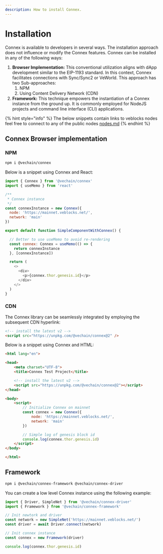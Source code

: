 ```yaml
---
description: How to install Connex.
---
```


# Installation

Connex is available to developers in several ways. The installation approach does not influence or modify the Connex features. Connex can be installed in any of the following ways:

1. **Browser Implementation:** This conventional utilization aligns with dApp development similar to the EIP-1193 standard. In this context, Connex facilitates connections with Sync/Sync2 or VeWorld. This approach has two Sub-approaches:
   1. NPM
   2. Using Content Delivery Network (CDN)
2. **Framework:** This technique empowers the instantiation of a Connex instance from the ground up. It is commonly employed for NodeJS projects and command line interface (CLI) applications.

{% hint style="info" %}
The below snippets contain links to veblocks nodes feel free to connect to any of the public nodes [nodes.md](../../nodes.md "mention")
{% endhint %}

## Connex Browser implementation

### NPM

```bash
npm i @vechain/connex
```

Below is a snippet using Connex and React:

```javascript
import { Connex } from '@vechain/connex'
import { useMemo } from 'react'

/**
 * Connex instance
 */
const connexInstance = new Connex({
  node: 'https://mainnet.veblocks.net/',
  network: 'main'
})

export default function SimpleComponentWithConnex() {

  // Better to use useMemo to avoid re-rendering
  const connex: Connex = useMemo(() => {
    return connexInstance
  }, [connexInstance])

  return (
    <>
      <div>
        <p>{connex.thor.genesis.id}</p>
      </div>
    </>
  )
}
```

### CDN

The Connex library can be seamlessly integrated by employing the subsequent CDN hyperlink:

```html
<!-- install the latest v2 -->
<script src="https://unpkg.com/@vechain/connex@2" />
```

Below is a snippet using Connex and HTML:

```html
<html lang="en">

<head>
    <meta charset="UTF-8">
    <title>Connex Test Project</title>

    <!-- install the latest v2 -->
    <script src="https://unpkg.com/@vechain/connex@2"></script>
</head>

<body>
    <script>
        // Initialize Connex on mainnet
        const connex = new Connex({
            node: 'https://mainnet.veblocks.net/',
            network: 'main'
        })

        // Simple log of genesis block id
        console.log(connex.thor.genesis.id)
    </script>
</body>

</html>
```

## Framework

```bash
npm i @vechain/connex-framework @vechain/connex-driver
```

You can create a low level Connex instance using the following example:

```javascript
import { Driver, SimpleNet } from '@vechain/connex-driver'
import { Framework } from '@vechain/connex-framework'

// Init newtork and driver
const network = new SimpleNet('https://mainnet.veblocks.net/')
const driver = await Driver.connect(network)

// Init connex instance
const connex = new Framework(driver)

console.log(connex.thor.genesis.id)
```
